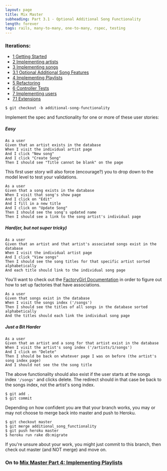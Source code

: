 ```yaml
---
layout: page
title: Mix Master
subheading: Part 3.1 - Optional Additional Song Functionality
length: forever
tags: rails, many-to-many, one-to-many, rspec, testing
---
```



### Iterations:

* [1 Getting Started](1_getting_started.markdown)
* [2 Implementing artists](2_implementing_artists.markdown)
* [3 Implementing songs](3_implementing_songs.markdown)
* [3.1 Optional Additional Song Features](3_optional_additional_song_features.markdown)
* [4 Implementing Playlists](4_implementing_playlists.markdown)
* [5 Refactoring](5_refactoring.markdown)
* [6 Controller Tests](6_controller_tests.markdown)
* [7 Implementing users](7_implementing_users.markdown)
* [7.1 Extensions](wip-image-upload.markdown)


```
$ git checkout -b additional-song-functionality
```

Implement the spec and functionality for one or more of these user stories:

##### Easy

```
As a user
Given that an artist exists in the database
When I visit the individual artist page
And I click "New song"
And I click "Create Song"
Then I should see "Title cannot be blank" on the page
```

This first user story will also force (encourage?) you to drop down to the model level to test your validations.

```
As a user
Given that a song exists in the database
When I visit that song's show page
And I click on "Edit"
And I fill in a new title
And I click on "Update Song"
Then I should see the song's updated name
Then I should see a link to the song artist's individual page
```

##### Hard(er, but not super tricky)

```
As a user
Given that an artist and that artist's associated songs exist in the database
When I visit the individual artist page
And I click "View songs"
Then I should see the song titles for that specific artist sorted alphabetically
And each title should link to the individual song page
```

You'll want to check out the [FactoryGirl Documentation](https://github.com/thoughtbot/factory_girl/blob/master/GETTING_STARTED.md) in order to figure out how to set up factories that have associations.

```
As a user
Given that songs exist in the database
When I visit the songs index ('/songs')
Then I should see the titles of all songs in the database sorted alphabetically
And the titles should each link the individual song page
```

##### Just a Bit Harder

```
As a user
Given that an artist and a song for that artist exist in the database
When I visit the artist's song index ('/artists/1/songs')
And I click on "Delete"
Then I should be back on whatever page I was on before (the artist's song index page)
And I should not see the the song title
```

The above functionality should also exist if the user starts at the songs index `'/songs'` and clicks delete. The redirect should in that case be back to the songs index, not the artist's song index.

```
$ git add .
$ git commit
```

Depending on how confident you are that your branch works, you may or may not choose to merge back into master and push to Heroku.

```
$ git checkout master
$ git merge additional_song_functionality
$ git push heroku master
$ heroku run rake db:migrate
```

If you're unsure about your work, you might just commit to this branch, then check out master (and NOT merge) and move on.

### On to [Mix Master Part 4: Implementing Playlists](4_implementing_playlists.markdown)
